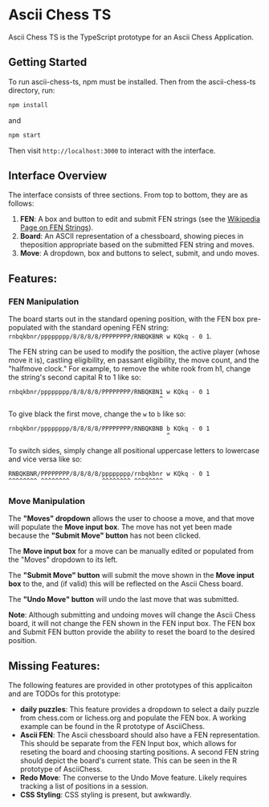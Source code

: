 # Ascii Chess TS

Ascii Chess TS is the TypeScript prototype for an Ascii Chess Application.

## Getting Started

To run ascii-chess-ts, npm must be installed. Then from the ascii-chess-ts directory, run:

```bash
npm install
```

and

```bash
npm start
```

Then visit `http://localhost:3000` to interact with the interface.

## Interface Overview

The interface consists of three sections. From top to bottom, they are as follows:

1.  **FEN**: A box and button to edit and submit FEN strings (see the [Wikipedia Page on FEN Strings](https://en.wikipedia.org/wiki/Forsyth%E2%80%93Edwards_Notation)).
2.  **Board**: An ASCII representation of a chessboard, showing pieces in theposition appropriate based on the submitted FEN string and moves.
3.  **Move**: A dropdown, box and buttons to select, submit, and undo moves.

## Features:

### FEN Manipulation

The board starts out in the standard opening position, with the FEN box pre-populated with the standard opening FEN string: `rnbqkbnr/pppppppp/8/8/8/8/PPPPPPPP/RNBQKBNR w KQkq - 0 1`.

The FEN string can be used to modify the position, the active player (whose move it is), castling eligibility, en passant eligibility, the move count, and the "halfmove clock." For example, to remove the white rook from h1, change the string's second capital R to 1 like so:

```text
rnbqkbnr/pppppppp/8/8/8/8/PPPPPPPP/RNBQKBN1 w KQkq - 0 1
                                          ^
```

To give black the first move, change the `w` to `b` like so:

```text
rnbqkbnr/pppppppp/8/8/8/8/PPPPPPPP/RNBQKBNB b KQkq - 0 1
                                            ^
```

To switch sides, simply change all positional uppercase letters to lowercase and vice versa like so:

```text
RNBQKBNR/PPPPPPPP/8/8/8/8/pppppppp/rnbqkbnr w KQkq - 0 1
^^^^^^^^ ^^^^^^^^         ^^^^^^^^ ^^^^^^^^
```

### Move Manipulation

The **"Moves" dropdown** allows the user to choose a move, and that move will populate the **Move input box**. The move has not yet been made because the **"Submit Move" button** has not been clicked.

The **Move input box** for a move can be manually edited or populated from the "Moves" dropdown to its left.

The **"Submit Move" button** will submit the move shown in the **Move input box** to the, and (if valid) this will be reflected on the Ascii Chess board.

The **"Undo Move" button** will undo the last move that was submitted.

**Note**: Although submitting and undoing moves will change the Ascii Chess board, it will not change the FEN shown in the FEN input box. The FEN box and Submit FEN button provide the ability to reset the board to the desired position.

## Missing Features:

The following features are provided in other prototypes of this applicaiton and are TODOs for this prototype:

- **daily puzzles**: This feature provides a dropdown to select a daily puzzle from chess.com or lichess.org and populate the FEN box. A working example can be found in the R prototype of AsciiChess.
- **Ascii FEN**: The Ascii chessboard should also have a FEN representation. This should be separate from the FEN Input box, which allows for reseting the board and choosing starting positions. A second FEN string should depict the board's current state. This can be seen in the R prototype of AsciiChess.
- **Redo Move**: The converse to the Undo Move feature. Likely requires tracking a list of positions in a session.
- **CSS Styling**: CSS styling is present, but awkwardly.
